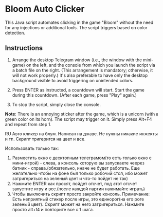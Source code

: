 # Bloom Auto Clicker

This Java script automates clicking in the game "Bloom" without the need for any injections or additional tools. The script triggers based on color detection.

## Instructions

1. Arrange the desktop Telegram window (i.e., the window with the mini-game) on the left, and the console from which you launch the script via a batch file on the right. (This arrangement is mandatory; otherwise, it will not work properly.) It's also preferable to have only the desktop background visible to avoid triggering on unintended colors.

2. Press ENTER as instructed, a countdown will start. Start the game during this countdown. (After each game, press "Play" again.)

3. To stop the script, simply close the console.

**Note:** There is an annoying sticker after the game, which is a unicorn (with a green color on its horn). The script may trigger on it. Simply press Alt+F4 and repeat from step 1.


RU
Авто кликер на блум. Написан на джаве. Не нужны никакие инжекты и тп. Скрипт тригерится на цвет и все.

Использовать только так:

1. Разместить окно с десктопным телеграмом(то есть только окно с мини-игрой) - слева, а консоль которую вы запускаете чеерез батник - справа.(обязательно, иначе не будет работать. Еще желательно чтобы на фоне был только робочий стол, ибо может затригериться на зеленый цвет и что-то пойдет не так)
2. Нажмите ENTER как просят, пойдет отсчет, под этот отсчет запустите игру и все.(после каждой партии нажимайте играть)
3. Чтобы выключить скрипт просто закройте консоль.
Примечание: Есть неприятный стикер после игры, это единорог(на его роге зеленый цвет). Скрипт может на него затригериться. Нажмите просто alt+f4 и повторите все с 1 шага.

